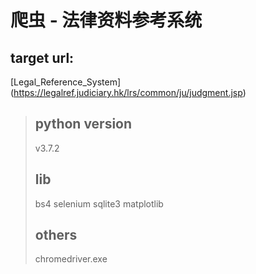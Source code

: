 # 爬虫 - 法律资料参考系统

## target url:
[Legal_Reference_System] (https://legalref.judiciary.hk/lrs/common/ju/judgment.jsp)

> ## python version
> v3.7.2
> 
> ## lib
> bs4
> selenium
> sqlite3
> matplotlib
> 
> ## others
> chromedriver.exe 
> 








